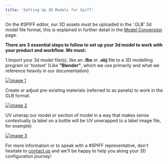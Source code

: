 ```yaml
---
title: 'Setting Up 3D Models for Spiff'
---
```


On the #SPIFF editor, our 3D assets must be uploaded in the '.GLB' 3d model file format, this is explained in further detail in the [Model Conversion](https://help.spiff.com.au/setting-up-3d-models-for-spiff/converting-a-3d-model-to-glb ) page.

**There are 3 essential steps to follow to set up your 3d model to work with your product and workflow. We must:**

1.Import your 3d model file(s), like an **.fbx** or **.obj** file to a 3D modelling program or 'toolset' (Like **"Blender"**, which we use primarily and what we reference heavily in our documentation)

[![image 1]()](https://help.spiff.com.au/setting-up-3d-models-for-spiff/converting-a-3d-model-to-glb )

Create or adjust pre-existing materials (referred to as panels) to work in the GLB format.

[![image 2]()](https://help.spiff.com.au/setting-up-3d-models-for-spiff/setting-up-materials-for-glb-file-exports-from-blender )

UV unwrap our model or section of model in a way that makes sense contextually (a label on a bottle will be UV unwrapped to a label image file, for example)

[![image 3]()](https://help.spiff.com.au/setting-up-3d-models-for-spiff/uv-mapping-unwrapping-mesh-in-blender  )


For more information or to speak with a #SPIFF representative, don't hesitate to [contact us](https://spiff3d.com/contact-us/) and we'll be happy to help you along your 3D configuration journey!

